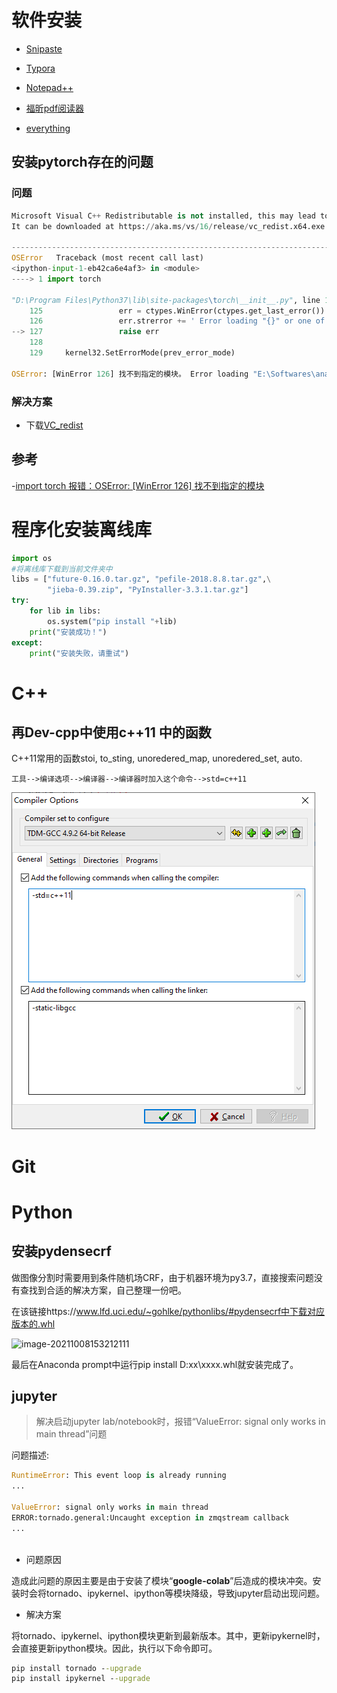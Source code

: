 

# 软件安装

- [Snipaste](https://dl.snipaste.com/win-x64-beta)

- [Typora](https://typora.io/#windows)
- [Notepad++](https://github.com/notepad-plus-plus/notepad-plus-plus/releases/download/v7.9.5/npp.7.9.5.Installer.x64.exe)
- [福昕pdf阅读器](https://file.foxitreader.cn/file/Channel/reader/foxitxz_GA_NoFinishPage_FoxitInst.exe)
- [everything](https://www.voidtools.com/Everything-1.4.1.1009.x64-Setup.exe)

## 安装pytorch存在的问题

### 问题

```python
Microsoft Visual C++ Redistributable is not installed, this may lead to the DLL load failure.
It can be downloaded at https://aka.ms/vs/16/release/vc_redist.x64.exe

---------------------------------------------------------------------------
OSError   Traceback (most recent call last)
<ipython-input-1-eb42ca6e4af3> in <module>
----> 1 import torch

"D:\Program Files\Python37\lib\site-packages\torch\__init__.py", line 127, in <module>
    125                 err = ctypes.WinError(ctypes.get_last_error())
    126                 err.strerror += ' Error loading "{}" or one of its dependencies.'.format(dll)
--> 127                 raise err
    128 
    129     kernel32.SetErrorMode(prev_error_mode)

OSError: [WinError 126] 找不到指定的模块。 Error loading "E:\Softwares\anaconda3\envs\RL36\lib\site-packages\torch\lib\asmjit.dll" or one of its dependencies.
```

### 解决方案

- 下载[VC_redist](https://aka.ms/vs/16/release/vc_redist.x64.exe)

## 参考

-[import torch 报错：OSError: [WinError 126] 找不到指定的模块](https://blog.csdn.net/m0_37864815/article/details/108964763)



# 程序化安装离线库

```python
import os
#将离线库下载到当前文件夹中
libs = ["future-0.16.0.tar.gz", "pefile-2018.8.8.tar.gz",\
        "jieba-0.39.zip", "PyInstaller-3.3.1.tar.gz"]
try:
    for lib in libs:
        os.system("pip install "+lib)
    print("安装成功！")        
except:
    print("安装失败，请重试")
```

# C++

## 再Dev-cpp中使用c++11 中的函数

C++11常用的函数stoi, to_sting, unoredered_map, unoredered_set, auto. 

`工具-->编译选项-->编译器-->编译器时加入这个命令-->std=c++11`

![image-20210809160554617](软件安装-错误-记录.assets/image-20210809160554617.png)



# Git

# Python

## 安装pydensecrf

做图像分割时需要用到条件随机场CRF，由于机器环境为py3.7，直接搜索问题没有查找到合适的解决方案，自己整理一份吧。

在该链接https://www.lfd.uci.edu/~gohlke/pythonlibs/#pydensecrf中下载对应版本的.whl

![image-20211008153212111](E:\kuisu\typora\软件安装-错误-记录.assets\pydensecrf.png)

最后在Anaconda prompt中运行pip install D:xx\xxxx.whl就安装完成了。



## jupyter

> 解决启动jupyter lab/notebook时，报错“ValueError: signal only works in main thread”问题

问题描述: 

```python
RuntimeError: This event loop is already running
...
 
ValueError: signal only works in main thread
ERROR:tornado.general:Uncaught exception in zmqstream callback
...
 
```

- 问题原因

造成此问题的原因主要是由于安装了模块“**google-colab**”后造成的模块冲突。安装时会将tornado、ipykernel、ipython等模块降级，导致jupyter启动出现问题。

- 解决方案

将tornado、ipykernel、ipython模块更新到最新版本。其中，更新ipykernel时，会直接更新ipython模块。因此，执行以下命令即可。

```cmd
pip install tornado --upgrade
pip install ipykernel --upgrade
```

